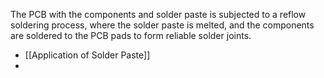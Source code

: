  The PCB with the components and solder paste is subjected to a reflow soldering process, where the solder paste is melted, and the components are soldered to the PCB pads to form reliable solder joints.
 
- [[Application of Solder Paste]]
- 